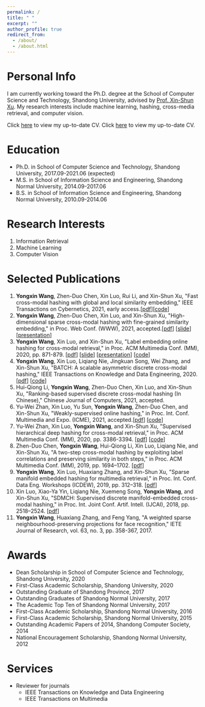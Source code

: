 ```yaml
---
permalink: /
title: " "
excerpt: ""
author_profile: true
redirect_from: 
  - /about/
  - /about.html
---
```


Personal Info
======
I am currently working toward the Ph.D. degree at the School of Computer Science and Technology, Shandong University, advised by [Prof. Xin-Shun Xu](http://mima.sdu.edu.cn/Members/xinshunxu/index.htm). My research interests include machine learning, hashing, cross-media retrieval, and computer vision.

Click [here](https://yxinwang.github.io/files/CV-yongxinwang.pdf) to view my up-to-date CV.
Click [here](https://cn.overleaf.com/download/project/6063c76f299eb3d82022d197/build/17885c87755-c58e879f7c130a75/output/output.pdf) to view my up-to-date CV.

Education
=====
* Ph.D. in School of Computer Science and Technology, Shandong University, 2017.09-2021.06 (expected)
* M.S. in School of Information Science and Engineering, Shandong Normal University, 2014.09-2017.06
* B.S. in School of Information Science and Engineering, Shandong Normal University, 2010.09-2014.06

Research Interests
======
1. Information Retrieval
2. Machine Learning
3. Computer Vision

Selected Publications
======
1. **Yongxin Wang**, Zhen-Duo Chen, Xin Luo, Rui Li, and Xin-Shun Xu, "Fast cross-modal hashing with global and local similarity embedding," IEEE Transactions on Cybernetics, 2021, early access.[[pdf](https://doi.org/10.1109/TCYB.2021.3059886)][[code](https://github.com/yxinwang/FCMH-Tcyb2021)]
1. **Yongxin Wang**, Zhen-Duo Chen, Xin Luo, and Xin-Shun Xu, "High-dimensional sparse cross-modal hashing with fine-grained similarity embedding," in Proc. Web Conf. (WWW), 2021, accepted.[[pdf](https://doi.org/10.1145/3442381.3449798)] [[slide](https://yxinwang.github.io/files/HSCH_WWW2021_slide.pdf)] [[presentation](https://yxinwang.github.io/files/HSCH_WWW2021_presentation)]
1. **Yongxin Wang**, Xin Luo, and Xin-Shun Xu, "Label embedding online hashing for cross-modal retrieval," in Proc. ACM Multimedia Conf. (MM), 2020, pp. 871-879. [[pdf](https://doi.org/10.1145/3394171.3413971)] [[slide](https://yxinwang.github.io/files/LEMON_MM2020_slide.pdf)] [[presentation](https://yxinwang.github.io/files/LEMON_MM2020_presentation)] [[code](https://github.com/yxinwang/LEMON-MM2020)]
1. **Yongxin Wang**, Xin Luo, Liqiang Nie, Jingkuan Song, Wei Zhang, and Xin-Shun Xu, "BATCH: A scalable asymmetric discrete cross-modal hashing," IEEE Transactions on Knowledge and Data Engineering, 2020. [[pdf](https://doi.org/10.1109/TKDE.2020.2974825)] [[code](https://github.com/yxinwang/BATCH-TKDE2020)]
1. Hui-Qiong Li, **Yongxin Wang**, Zhen-Duo Chen, Xin Luo, and Xin-Shun Xu, "Ranking-based supervised discrete cross-modal hashing (In Chinese)," Chinese Journal of Computers, 2021, accepted.
1. Yu-Wei Zhan, Xin Luo, Yu Sun, **Yongxin Wang**, Zhen-Duo Chen, and Xin-Shun Xu, "Weakly-supervised online hashing," in Proc. Int. Conf. Multimedia and Expo. (ICME), 2021, accepted.[[pdf](https://arxiv.org/abs/2009.07436)] [[code](https://github.com/SDU-MIMA/WOH)]
1. Yu-Wei Zhan, Xin Luo, **Yongxin Wang**, and Xin-Shun Xu, "Supervised hierarchical deep hashing for cross-modal retrieval," in Proc. ACM Multimedia Conf. (MM), 2020, pp. 3386-3394. [[pdf](https://doi.org/10.1145/3394171.3413962)] [[code](https://github.com/SDU-MIMA/SHDCH)]
1. Zhen-Duo Chen, **Yongxin Wang**, Hui-Qiong Li, Xin Luo, Liqiang Nie, and Xin-Shun Xu, "A two-step cross-modal hashing by exploiting label correlations and preserving similarity in both steps," in Proc. ACM Multimedia Conf. (MM), 2019, pp. 1694–1702. [[pdf](https://doi.org/10.1145/3343031.3350862)]
1. **Yongxin Wang**, Xin Luo, Huaxiang Zhang, and Xin-Shun Xu, "Sparse manifold embedded hashing for multimedia retrieval," in Proc. Int. Conf. Data Eng. Workshops (ICDEW), 2019, pp. 312–318. [[pdf](https://doi.org/10.1109/ICDEW.2019.00011)]
1. Xin Luo, Xiao-Ya Yin, Liqiang Nie, Xuemeng Song, **Yongxin Wang**, and Xin-Shun Xu, "SDMCH: Supervised discrete manifold-embedded cross-modal hashing," in Proc. Int. Joint Conf. Artif. Intell. (IJCAI), 2018, pp. 2518–2524. [[pdf](https://doi.org/10.24963/ijcai.2018/349)]
1. **Yongxin Wang**, Huaxiang Zhang, and Feng Yang, "A weighted sparse neighbourhood-preserving projections for face recognition," IETE Journal of Research, vol. 63, no. 3, pp. 358-367, 2017.

Awards
======
* Dean Scholarship in School of Computer Science and Technology, Shandong University, 2020
* First-Class Academic Scholarship, Shandong University, 2020
* Outstanding Graduate of Shandong Province, 2017
* Outstanding Graduates of Shandong Normal University, 2017
* The Academic Top Ten of Shandong Normal University, 2017
* First-Class Academic Scholarship, Shandong Normal University, 2016
* First-Class Academic Scholarship, Shandong Normal University, 2015
* Outstanding Academic Papers of 2014, Shandong Computer Society, 2014
* National Encouragement Scholarship, Shandong Normal University, 2012
  
Services
=====

* Reviewer for journals
  * IEEE Transactions on Knowledge and Data Engineering
  * IEEE Transactions on Multimedia

